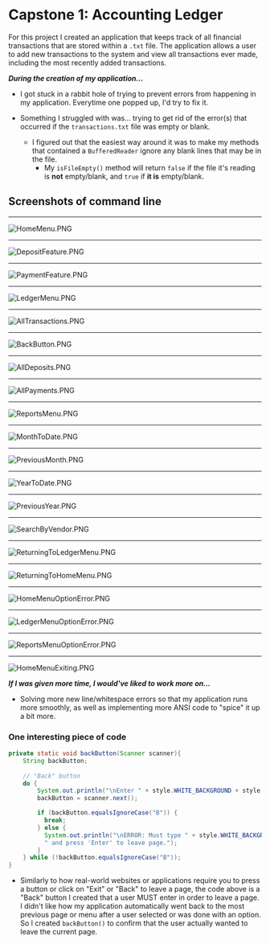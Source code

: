 # Capstone 1: Accounting Ledger
For this project I created an application that keeps track of all financial transactions that are stored within a ``.txt`` file. The 
application allows a user to add new transactions to the system and view all transactions ever made, including the most recently added transactions.

***During the creation of my application...***
- I got stuck in a rabbit hole of trying to prevent errors from happening in my application. Everytime one popped up, I'd try to fix it. 


- Something I struggled with was... trying to get rid of the error(s) that occurred if the ``transactions.txt`` file was empty or blank.
  - I figured out that the easiest way around it was to make my methods that contained a ``BufferedReader`` ignore any blank lines that may be in the file.
    - My ``isFileEmpty()`` method will return ``false`` if the file it's reading is **not** empty/blank, and ``true`` if **it is** empty/blank.

## Screenshots of command line

------------
![HomeMenu.PNG](HomeMenu.PNG)

------------
![DepositFeature.PNG](DepositFeature.PNG)

------------
![PaymentFeature.PNG](PaymentFeature.PNG)

------------
![LedgerMenu.PNG](LedgerMenu.PNG)

------------
![AllTransactions.PNG](AllTransactions.PNG)

------------
![BackButton.PNG](BackButton.PNG)

------------
![AllDeposits.PNG](AllDeposits.PNG)

------------
![AllPayments.PNG](AllPayments.PNG)

------------
![ReportsMenu.PNG](ReportsMenu.PNG)

------------
![MonthToDate.PNG](MonthToDate.PNG)

------------
![PreviousMonth.PNG](PreviousMonth.PNG)

------------
![YearToDate.PNG](YearToDate.PNG)

------------
![PreviousYear.PNG](PreviousYear.PNG)

------------
![SearchByVendor.PNG](SearchByVendor.PNG)

------------
![ReturningToLedgerMenu.PNG](ReturningToLedgerMenu.PNG)

------------
![ReturningToHomeMenu.PNG](ReturningToHomeMenu.PNG)

------------
![HomeMenuOptionError.PNG](HomeMenuOptionError.PNG)

------------
![LedgerMenuOptionError.PNG](LedgerMenuOptionError.PNG)

------------
![ReportsMenuOptionError.PNG](ReportsMenuOptionError.PNG)

------------
![HomeMenuExiting.PNG](HomeMenuExiting.PNG)

***If I was given more time, I would've liked to work more on...***
- Solving more new line/whitespace errors so that my application runs more smoothly, as well as implementing more ANSI code to "spice" it up a bit more.

### One interesting piece of code
```java
private static void backButton(Scanner scanner){
    String backButton;
    
    // "Back" button
    do {
        System.out.println("\nEnter " + style.WHITE_BACKGROUND + style.BLACK + "B" + style.END_COLOR + " to leave page:");
        backButton = scanner.next();

        if (backButton.equalsIgnoreCase("B")) {
          break;
        } else {
          System.out.println("\nERROR: Must type " + style.WHITE_BACKGROUND + style.BLACK + "B" + style.END_COLOR +
          " and press 'Enter' to leave page.");
        }
    } while (!backButton.equalsIgnoreCase("B"));
}
```
- Similarly to how real-world websites or applications require you to press a button or click on "Exit" or "Back" to leave a page, the code above is a "Back" button I
created that a user MUST enter in order to leave a page. I didn't like how my application automatically went back to the most previous page or menu after a user selected 
or was done with an option. So I created ``backButton()`` to confirm that the user actually wanted to leave the current page.